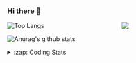 ### Hi there 👋

<!--
**tao8687/tao8687** is a ✨ _special_ ✨ repository because its `README.md` (this file) appears on your GitHub profile.

Here are some ideas to get you started:

- 🔭 I’m currently working on ...
- 🌱 I’m currently learning ...
- 👯 I’m looking to collaborate on ...
- 🤔 I’m looking for help with ...
- 💬 Ask me about ...
- 📫 How to reach me: ...
- 😄 Pronouns: ...
- ⚡ Fun fact: ...
-->

<img align='right' src="https://media.giphy.com/media/M9gbBd9nbDrOTu1Mqx/giphy.gif" width="240">

  
![Top Langs](https://github-readme-stats.vercel.app/api/top-langs/?username=tao8687&layout=compact&title_color=23238E&text_color=A67D3D)

![Anurag's github stats](https://github-readme-stats.vercel.app/api?username=tao8687&show_icons=true&&text_color=A67D3D&title_color=23238E&show_icons=false&count_private=true&hide=stars)

<details>
  <summary>:zap: Coding Stats</summary>
  <br>
    
<!--START_SECTION:waka-->
![Code Time](http://img.shields.io/badge/Code%20Time-1%2C979%20hrs%2042%20mins-blue)

![Profile Views](http://img.shields.io/badge/Profile%20Views-1-blue)

**🐱 My GitHub Data** 

> 📦 1.5 MB Used in GitHub's Storage 
 > 
> 🏆 120 Contributions in the Year 2025
 > 
> 🚫 Not Opted to Hire
 > 
> 📜 63 Public Repositories 
 > 
> 🔑 24 Private Repositories 
 > 
**I'm an Early 🐤** 

```text
🌞 Morning                1722 commits        ██████████████████████░░░   88.99 % 
🌆 Daytime                90 commits          █░░░░░░░░░░░░░░░░░░░░░░░░   04.65 % 
🌃 Evening                119 commits         ██░░░░░░░░░░░░░░░░░░░░░░░   06.15 % 
🌙 Night                  4 commits           ░░░░░░░░░░░░░░░░░░░░░░░░░   00.21 % 
```
📅 **I'm Most Productive on Wednesday** 

```text
Monday                   278 commits         ████░░░░░░░░░░░░░░░░░░░░░   14.37 % 
Tuesday                  264 commits         ███░░░░░░░░░░░░░░░░░░░░░░   13.64 % 
Wednesday                334 commits         ████░░░░░░░░░░░░░░░░░░░░░   17.26 % 
Thursday                 258 commits         ███░░░░░░░░░░░░░░░░░░░░░░   13.33 % 
Friday                   274 commits         ████░░░░░░░░░░░░░░░░░░░░░   14.16 % 
Saturday                 268 commits         ███░░░░░░░░░░░░░░░░░░░░░░   13.85 % 
Sunday                   259 commits         ███░░░░░░░░░░░░░░░░░░░░░░   13.39 % 
```


📊 **This Week I Spent My Time On** 

```text
🕑︎ Time Zone: Asia/Shanghai

💬 Programming Languages: 
Markdown                 3 hrs 12 mins       █████████░░░░░░░░░░░░░░░░   37.90 % 
C++                      2 hrs 32 mins       ████████░░░░░░░░░░░░░░░░░   30.05 % 
C                        57 mins             ███░░░░░░░░░░░░░░░░░░░░░░   11.30 % 
XML                      46 mins             ██░░░░░░░░░░░░░░░░░░░░░░░   09.23 % 
CMake                    32 mins             ██░░░░░░░░░░░░░░░░░░░░░░░   06.49 % 

🔥 Editors: 
VS Code                  7 hrs 32 mins       ██████████████████████░░░   89.02 % 
Cursor                   55 mins             ███░░░░░░░░░░░░░░░░░░░░░░   10.98 % 

🐱‍💻 Projects: 
Creating-2D-laser-slam-fr4 hrs 48 mins       ██████████████░░░░░░░░░░░   56.83 % 
cartographer             1 hr 21 mins        ████░░░░░░░░░░░░░░░░░░░░░   16.06 % 
LIO-SAM                  1 hr 14 mins        ████░░░░░░░░░░░░░░░░░░░░░   14.61 % 
src                      33 mins             ██░░░░░░░░░░░░░░░░░░░░░░░   06.58 % 
SeerRobotics             12 mins             █░░░░░░░░░░░░░░░░░░░░░░░░   02.51 % 

💻 Operating System: 
Linux                    8 hrs 28 mins       █████████████████████████   100.00 % 
```

**I Mostly Code in C++** 

```text
C++                      11 repos            ████████░░░░░░░░░░░░░░░░░   32.35 % 
Python                   9 repos             ███████░░░░░░░░░░░░░░░░░░   26.47 % 
JavaScript               2 repos             █░░░░░░░░░░░░░░░░░░░░░░░░   05.88 % 
Batchfile                1 repo              █░░░░░░░░░░░░░░░░░░░░░░░░   02.94 % 
HTML                     1 repo              █░░░░░░░░░░░░░░░░░░░░░░░░   02.94 % 
```



**Timeline**

![Lines of Code chart](https://raw.githubusercontent.com/tao8687/tao8687/master/assets/bar_graph.png)


 Last Updated on 29/04/2025 01:52:28 UTC
<!--END_SECTION:waka-->
</details>
